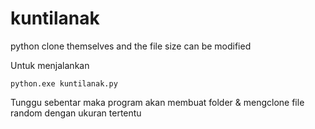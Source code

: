 # kuntilanak
python clone themselves and the file size can be modified

Untuk menjalankan
```
python.exe kuntilanak.py
```

Tunggu sebentar maka program akan membuat folder & mengclone file random dengan ukuran tertentu
